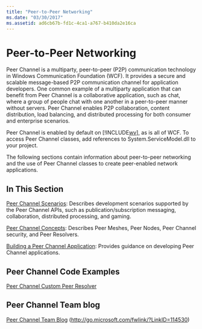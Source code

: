 ```yaml
---
title: "Peer-to-Peer Networking"
ms.date: "03/30/2017"
ms.assetid: ad6cb67b-fd1c-4ca1-a767-b410da2e16ca
---
```

# Peer-to-Peer Networking
Peer Channel is a multiparty, peer-to-peer (P2P) communication technology in Windows Communication Foundation (WCF). It provides a secure and scalable message-based P2P communication channel for application developers. One common example of a multiparty application that can benefit from Peer Channel is a collaborative application, such as chat, where a group of people chat with one another in a peer-to-peer manner without servers. Peer Channel enables P2P collaboration, content distribution, load balancing, and distributed processing for both consumer and enterprise scenarios.  
  
 Peer Channel is enabled by default on [!INCLUDE[wv](../../../../includes/wv-md.md)], as is all of WCF. To access Peer Channel classes, add references to System.ServiceModel.dll to your project.  
  
 The following sections contain information about peer-to-peer networking and the use of Peer Channel classes to create peer-enabled network applications.  
  
## In This Section  
 [Peer Channel Scenarios](../../../../docs/framework/wcf/feature-details/peer-channel-scenarios.md):  Describes development scenarios supported by the Peer Channel APIs, such as publication/subscription messaging, collaboration, distributed processing, and gaming.  
  
 [Peer Channel Concepts](../../../../docs/framework/wcf/feature-details/peer-channel-concepts.md):  Describes Peer Meshes, Peer Nodes, Peer Channel security, and Peer Resolvers.  
  
 [Building a Peer Channel Application](../../../../docs/framework/wcf/feature-details/building-a-peer-channel-application.md):  Provides guidance on developing Peer Channel applications.  
  
## Peer Channel Code Examples  
 [Peer Channel Custom Peer Resolver](http://msdn.microsoft.com/library/5b75a2bb-7ff1-4a14-abe7-3debf0537d23)  
  
## Peer Channel Team blog  
 [Peer Channel Team Blog](http://go.microsoft.com/fwlink/?LinkID=114530) (<http://go.microsoft.com/fwlink/?LinkID=114530>)
